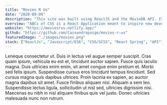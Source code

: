 ```yaml
---
title: "Movies R Us"
date: "2020-09-09"
description: "This site was built using ReactJS and the MovieDB API. It allows you to browse through hundreds of movies or search for your favourites to find ones that are similar."
overview: "ABCs of CSS is a React Application meant to inspire new developers to create 26 websites using the provided colour palettes, font families and CSS examples. It contains 26 pages which can be accessed by pressing any of the 26 letters on your keyboard, or by choosing a specific CSS example using the dropdown navigation menu. This site was originally built using pure Javascript but has  been re-built multiple times as I continue to learn and grow news skills."
website: "https://moviesrus.netlify.app/"
github: "https://github.com/Cassandrapaige/movies-r-us"
featuredImage: "./images/movies.png"
stack: ["ReactJs", "Javascript/ES6", "CSS/SCSS", "React Spring", "API"]
---
```


Leneque consectetur ut. Duis in lectus vel augue semper suscipit. Cras quam ipsum, vehicula eu est et, tincidunt auctor sapien. Fusce quis iaculis magna. Duis ultricies enim enim, sit amet congue enim pretium et. Morbi sed felis ipsum. Suspendisse cursus eros tincidunt tempus tincidunt. Sed cursus magna quis dapibus ultrices. Proin lacinia ex sapien, ac auctor magna dapibus sit amet. Fusce finibus aliquam nisi. Aliquam a sem leo. Suspendisse lectus ligula, sollicitudin ut nisl sed, ultricies dignissim nisi. Maecenas eu nibh in nisl aliquam finibus quis vel justo. Donec ultricies malesuada nunc non rutrum.

<Title text = "Things I'm proud of" />

Leneque consectetur ut. Duis in lectus vel augue semper suscipit. Cras quam ipsum, vehicula eu est et, tincidunt auctor sapien. Fusce quis iaculis magna. Duis ultricies enim enim, sit amet congue enim pretium et. Morbi sed felis ipsum. Suspendisse cursus eros tincidunt tempus tincidunt. Sed cursus magna quis dapibus ultrices. Proin lacinia ex sapien, ac auctor magna dapibus sit amet. Fusce finibus aliquam nisi. Aliquam a sem leo. Suspendisse lectus ligula, sollicitudin ut nisl sed, ultricies dignissim nisi. Maecenas eu nibh in nisl aliquam finibus quis vel justo. Donec ultricies malesuada nunc non rutrum.

<Title isPurple text = "Things I'm not" />

Leneque consectetur ut. Duis in lectus vel augue semper suscipit. Cras quam ipsum, vehicula eu est et, tincidunt auctor sapien. Fusce quis iaculis magna. Duis ultricies enim enim, sit amet congue enim pretium et. Morbi sed felis ipsum. Suspendisse cursus eros tincidunt tempus tincidunt. Sed cursus magna quis dapibus ultrices. Proin lacinia ex sapien, ac auctor magna dapibus sit amet. Fusce finibus aliquam nisi. Aliquam a sem leo. Suspendisse lectus ligula, sollicitudin ut nisl sed, ultricies dignissim nisi. Maecenas eu nibh in nisl aliquam finibus quis vel justo. Donec ultricies malesuada nunc non rutrum.

